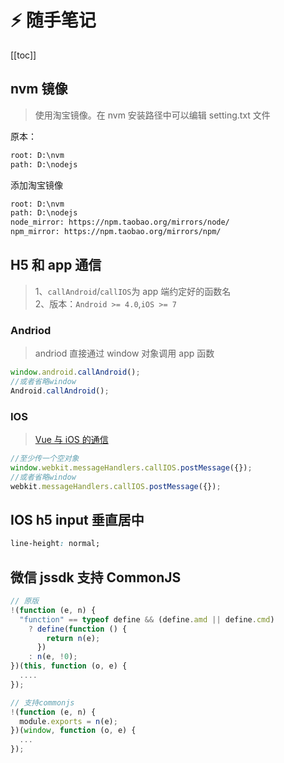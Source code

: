 # ⚡ 随手笔记

[[toc]]

## nvm 镜像

> 使用淘宝镜像。在 nvm 安装路径中可以编辑 setting.txt 文件

原本：

```txt
root: D:\nvm
path: D:\nodejs
```

添加淘宝镜像

```txt
root: D:\nvm
path: D:\nodejs
node_mirror: https://npm.taobao.org/mirrors/node/
npm_mirror: https://npm.taobao.org/mirrors/npm/
```

## H5 和 app 通信

> 1、`callAndroid`/`callIOS`为 app 端约定好的函数名  
> 2、版本：`Android >= 4.0`,`iOS >= 7`

### Andriod

> andriod 直接通过 window 对象调用 app 函数

```js
window.android.callAndroid();
//或者省略window
Android.callAndroid();
```

### IOS

> [Vue 与 iOS 的通信](https://www.jianshu.com/p/2459e6fe05ca)

```js
//至少传一个空对象
window.webkit.messageHandlers.callIOS.postMessage({});
//或者省略window
webkit.messageHandlers.callIOS.postMessage({});
```

## IOS h5 input 垂直居中

```css
line-height: normal;
```

## 微信 jssdk 支持 CommonJS

```js
// 原版
!(function (e, n) {
  "function" == typeof define && (define.amd || define.cmd)
    ? define(function () {
        return n(e);
      })
    : n(e, !0);
})(this, function (o, e) {
  ....
});

// 支持commonjs
!(function (e, n) {
  module.exports = n(e);
})(window, function (o, e) {
  ...
});
```
